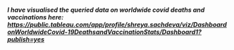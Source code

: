 ##### I have visualised the queried data on worldwide covid deaths and vaccinations here: https://public.tableau.com/app/profile/shreya.sachdeva/viz/DashboardonWorldwideCovid-19DeathsandVaccinationStats/Dashboard1?publish=yes
